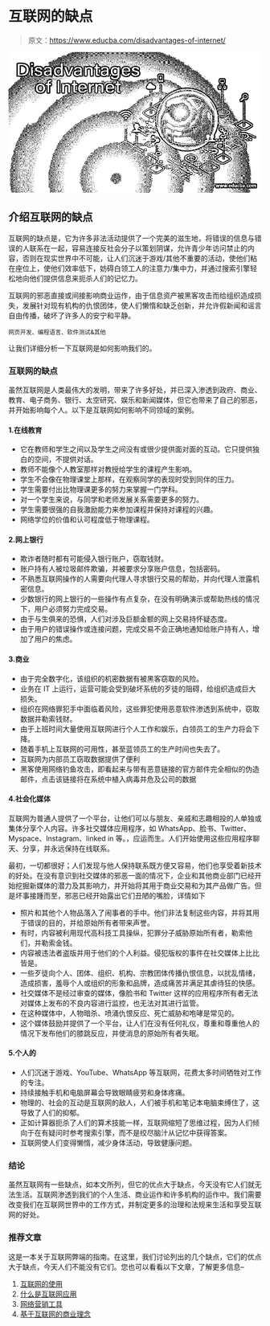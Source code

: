 # 互联网的缺点

> 原文：<https://www.educba.com/disadvantages-of-internet/>

![Disadvantages of Internet](img/c9819570fafb0325a59e05c38fb0a65a.png)



## 介绍互联网的缺点

互联网的缺点是，它为许多非法活动提供了一个完美的滋生地，将错误的信息与错误的人联系在一起，容易连接反社会分子以策划阴谋，允许青少年访问禁止的内容，否则在现实世界中不可能，让人们沉迷于游戏/其他不重要的活动，使他们粘在座位上，使他们效率低下，妨碍白领工人的注意力/集中力，并通过搜索引擎轻松地向他们提供信息来扼杀人们的记忆力。

互联网的邪恶直接或间接影响商业运作，由于信息资产被黑客攻击而给组织造成损失，发展针对现有机构的仇恨团体，使人们懒惰和缺乏创新，并允许假新闻和谣言自由传播，破坏了许多人的安宁和平静。

<small>网页开发、编程语言、软件测试&其他</small>

让我们详细分析一下互联网是如何影响我们的。

### 互联网的缺点

虽然互联网是人类最伟大的发明，带来了许多好处，并已深入渗透到政府、商业、教育、电子商务、银行、太空研究、娱乐和新闻媒体，但它也带来了自己的邪恶，并开始影响每个人。以下是互联网如何影响不同领域的案例。

#### 1.在线教育

*   它在教师和学生之间以及学生之间没有或很少提供面对面的互动。它只提供独白的空间，不提供对话。
*   教师不能像个人教室那样对教授给学生的课程产生影响。
*   学生不会像在物理课堂上那样，在观察同学的表现时受到同伴的压力。
*   学生需要付出比物理课更多的努力来掌握一门学科。
*   对一个学生来说，与同学和老师发展关系需要更多的努力。
*   学生需要很强的自我激励能力来参加课程并保持对课程的兴趣。
*   网络学位的价值和认可程度低于物理课程。

#### 2.网上银行

*   欺诈者随时都有可能侵入银行账户，窃取钱财。
*   账户持有人被垃圾邮件欺骗，并被要求分享账户信息，包括密码。
*   不熟悉互联网操作的人需要向代理人寻求银行交易的帮助，并向代理人泄露机密信息。
*   少数银行的网上银行的一些操作有点复杂，在没有明确演示或帮助热线的情况下，用户必须努力完成交易。
*   由于与生俱来的恐惧，人们对涉及巨额金额的网上交易持怀疑态度。
*   由于用户的错误操作或连接问题，完成交易不会正确地通知给账户持有人，增加了用户的焦虑。

#### 3.商业

*   由于完全数字化，该组织的机密数据有被黑客窃取的风险。
*   业务在 IT 上运行，运营可能会受到破坏系统的歹徒的阻碍，给组织造成巨大损失。
*   组织在网络罪犯手中面临着风险，这些罪犯使用恶意软件渗透到系统中，窃取数据并勒索钱财。
*   由于上班时间大量使用互联网进行个人工作和娱乐，白领员工的生产力将会下降。
*   随着手机上互联网的可用性，甚至蓝领员工的生产时间也失去了。
*   互联网为内部员工窃取数据提供了便利
*   黑客使用网络钓鱼攻击，即看起来与带有恶意链接的官方邮件完全相似的伪造邮件，点击该链接将在系统中植入病毒并危及公司的数据

#### 4.社会化媒体

互联网为普通人提供了一个平台，让他们可以与朋友、亲戚和志趣相投的人单独或集体分享个人内容。许多社交媒体应用程序，如 WhatsApp、脸书、Twitter、Myspace、Instagram、linked in 等。，应运而生。人们开始使用这些应用程序聊天、分享，并永远保持在线联系。

最初，一切都很好；人们发现与他人保持联系既方便又容易，他们也享受着新技术的好处。在没有意识到社交媒体的邪恶一面的情况下，企业和其他商业部门已经开始挖掘新媒体的潜力及其影响力，并开始将其用于商业交易和为其产品做广告。但是坏事接踵而至，邪恶已经开始露出它们丑陋的嘴脸，详情如下

*   照片和其他个人物品落入了闹事者的手中。他们非法复制这些内容，并将其用于错误的目的，并给原始所有者带来声誉。
*   有时，内容被利用现代高科技工具操纵，犯罪分子威胁原始所有者，勒索他们，并勒索金钱。
*   内容被违法者盗版并用于他们的个人利益。侵犯版权的事件在社交媒体上比比皆是。
*   一些歹徒向个人、团体、组织、机构、宗教团体传播仇恨信息，以扰乱情绪，造成损害，羞辱个人或组织的形象和品牌，造成痛苦并满足其虐待狂的快感。
*   社交媒体不是经过审查的媒体，像脸书和 Twitter 这样的应用程序所有者无法对媒体上发布的不良内容进行监控，也无法对其进行监管。
*   在这种媒体中，人物暗杀、喷涌仇恨反应、死亡威胁和咆哮是常见的。
*   这个媒体鼓励并提供了一个平台，让人们在没有任何礼仪，尊重和尊重他人的情况下发布他们的膝跳反应，并使消息的原始所有者失眠。

#### 5.个人的

*   人们沉迷于游戏、YouTube、WhatsApp 等互联网，花费太多时间牺牲对工作的专注。
*   持续接触手机和电脑屏幕会导致眼睛疲劳和身体疼痛。
*   物理的、社会的互动是互联网的敌人，人们被手机和笔记本电脑束缚住了，这导致了人们的抑郁。
*   正如计算器扼杀了人们的算术技能一样，互联网缩短了思维过程，因为人们倾向于在有疑问时参考搜索引擎，而不是绞尽脑汁从记忆中获得答案。
*   互联网使人们变得懒惰，减少身体活动，导致健康问题。

### 结论

虽然互联网有一些缺点，如本文所列，但它的优点大于缺点，今天没有它人们就无法生活。互联网渗透到我们的个人生活、商业运作和许多机构的运作中。我们需要改变我们在互联网世界中的工作方式，并制定更多的治理和法规来生活和享受互联网的好处。

### 推荐文章

这是一本关于互联网弊端的指南。在这里，我们讨论列出的几个缺点，它们的优点大于缺点，今天人们不能没有它们。您也可以看看以下文章，了解更多信息–

1.  [互联网的使用](https://www.educba.com/uses-of-internet/)
2.  [什么是互联网应用](https://www.educba.com/what-is-internet-application/)
3.  [网络营销工具](https://www.educba.com/internet-marketing-tool/)
4.  [基于互联网的商业理念](https://www.educba.com/internet-based-business-ideas/)





